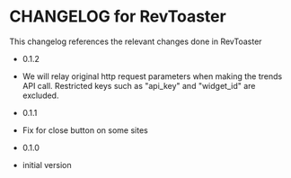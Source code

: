 CHANGELOG for RevToaster
========================

This changelog references the relevant changes done in RevToaster

* 0.1.2

 * We will relay original http request parameters when making the trends API call. Restricted keys such as "api_key" and "widget_id" are excluded.

* 0.1.1

 * Fix for close button on some sites

* 0.1.0

 * initial version
